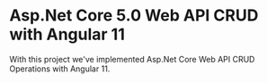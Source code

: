 # Asp.Net Core 5.0 Web API CRUD with Angular 11
With this project we've implemented Asp.Net Core Web API CRUD Operations with Angular 11.

